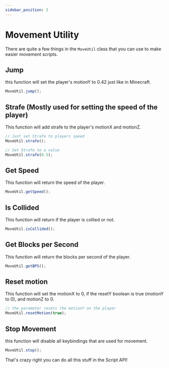 ```yaml
---
sidebar_position: 2
---
```


# Movement Utility

There are quite a few things in the `MoveUtil` class that you can use to make easier movement scripts.

## Jump

this function will set the player's motionY to 0.42 just like in Minecraft.

```js
MoveUtil.jump();
```

## Strafe (Mostly used for setting the speed of the player)

This function will add strafe to the player's motionX and motionZ.

```js
// Just set Strafe to players speed
MoveUtil.strafe();

// Set Strafe to a value
MoveUtil.strafe(0.5);
```

## Get Speed

This function will return the speed of the player.

```js
MoveUtil.getSpeed();
```

## Is Collided

This function will return if the player is collied or not.
    
```js
MoveUtil.isCollided();
```

## Get Blocks per Second

This function will return the blocks per second of the player.

```js
MoveUtil.getBPS();
```

## Reset motion

This function will set the motionX to 0, if the resetY boolean is true (motionY to 0), and motionZ to 0.

```js
// the parameter resets the motionY on the player
MoveUtil.resetMotion(true);
```

## Stop Movement

this function will disable all keybindings that are used for movement.

```js
MoveUtil.stop();
```

That's crazy right you can do all this stuff in the Script API!


